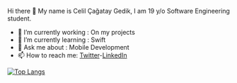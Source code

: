  Hi there 👋 My name is Celil Çağatay Gedik, I am 19 y/o Software Engineering student.

- 🔭 I’m currently working : On my projects
- 🌱 I’m currently learning : Swift
- 💬 Ask me about : Mobile Development
- 📫 How to reach me: [Twitter](Twitter-cagataygedkk)-[LinkedIn](https://www.linkedin.com/in/celilcagataygedik/)

[![Top Langs](https://github-readme-stats.vercel.app/api/top-langs/?username=cagataygedik&layout=compact)](https://github.com/cagataygedik/github-readme-stats)


